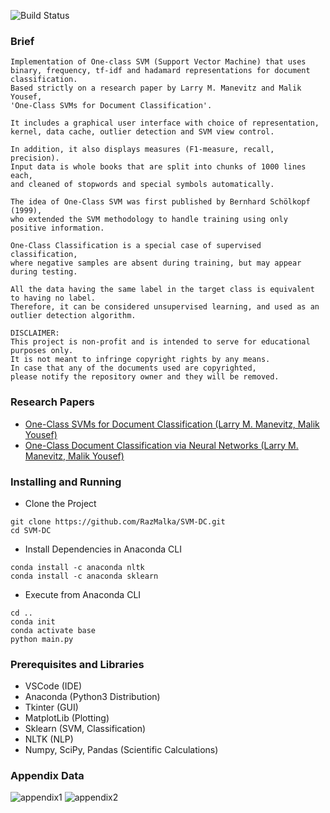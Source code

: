 ![Build Status](http://img.shields.io/travis/badges/badgerbadgerbadger.svg?style=flat-square) 

### Brief
```
Implementation of One-class SVM (Support Vector Machine) that uses
binary, frequency, tf-idf and hadamard representations for document classification.
Based strictly on a research paper by Larry M. Manevitz and Malik Yousef,
'One-Class SVMs for Document Classification'.

It includes a graphical user interface with choice of representation,
kernel, data cache, outlier detection and SVM view control.

In addition, it also displays measures (F1-measure, recall, precision). 
Input data is whole books that are split into chunks of 1000 lines each,
and cleaned of stopwords and special symbols automatically.

The idea of One-Class SVM was first published by Bernhard Schölkopf (1999),
who extended the SVM methodology to handle training using only positive information.

One-Class Classification is a special case of supervised classification,
where negative samples are absent during training, but may appear during testing.

All the data having the same label in the target class is equivalent to having no label.
Therefore, it can be considered unsupervised learning, and used as an outlier detection algorithm.

DISCLAIMER:
This project is non-profit and is intended to serve for educational purposes only.
It is not meant to infringe copyright rights by any means.
In case that any of the documents used are copyrighted,
please notify the repository owner and they will be removed.
```
<!---- ![OCSVM](https://ars.els-cdn.com/content/image/1-s2.0-S0031320314002751-gr1.jpg) \ ---->
<!---- The labels aren't providing any additional information. ---->
### Research Papers
- [One-Class SVMs for Document Classification (Larry M. Manevitz, Malik Yousef)](http://www.jmlr.org/papers/volume2/manevitz01a/manevitz01a.pdf)
- [One-Class Document Classification via Neural Networks (Larry M. Manevitz, Malik Yousef)](http://cs.haifa.ac.il/~manevitz/Publication/One-class%20document%20classification%20via%20Neural%20Networks.pdf)
### Installing and Running
- Clone the Project
```
git clone https://github.com/RazMalka/SVM-DC.git
cd SVM-DC
```
- Install Dependencies in Anaconda CLI
```
conda install -c anaconda nltk
conda install -c anaconda sklearn
```
- Execute from Anaconda CLI
```
cd ..
conda init
conda activate base
python main.py
```
### Prerequisites and Libraries
- VSCode (IDE)
- Anaconda (Python3 Distribution)
- Tkinter (GUI)
- MatplotLib (Plotting)
- Sklearn (SVM, Classification)
- NLTK (NLP)
- Numpy, SciPy, Pandas (Scientific Calculations)
### Appendix Data
![appendix1](https://github.com/RazMalka/SVM-DC/blob/master/papers/appendix1.png)
![appendix2](https://github.com/RazMalka/SVM-DC/blob/master/papers/appendix2.png)
